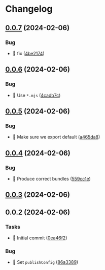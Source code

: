 # Changelog

## [0.0.7](https://github.com/entur/vite-plugin-assets-json/compare/0.0.6...0.0.7) (2024-02-06)


### Bug

* 🐛 fix ([4be2174](https://github.com/entur/vite-plugin-assets-json/commit/4be2174465801d0d1843902e114f13ca7599b599))

## [0.0.6](https://github.com/entur/vite-plugin-assets-json/compare/0.0.5...0.0.6) (2024-02-06)


### Bug

* 🐛 Use `*.mjs` ([4cadb7c](https://github.com/entur/vite-plugin-assets-json/commit/4cadb7c5596457a216ad79840f44ce158759b853))

## [0.0.5](https://github.com/entur/vite-plugin-assets-json/compare/0.0.4...0.0.5) (2024-02-06)


### Bug

* 🐛 Make sure we export default ([a465da8](https://github.com/entur/vite-plugin-assets-json/commit/a465da871a9c93660507529e45e7d102ac9d8e26))

## [0.0.4](https://github.com/entur/vite-plugin-assets-json/compare/0.0.3...0.0.4) (2024-02-06)


### Bug

* 🐛 Produce correct bundles ([559cc1e](https://github.com/entur/vite-plugin-assets-json/commit/559cc1ee9f42b899b1f4de54e9ade5f45b5813a5))

## [0.0.3](https://github.com/entur/vite-plugin-assets-json/compare/0.0.2...0.0.3) (2024-02-06)

## 0.0.2 (2024-02-06)


### Tasks

* 🤖 Initial commit ([0ea46f2](https://github.com/entur/vite-plugin-assets-json/commit/0ea46f227c4113c2c3c2a2a10bf3bbbe7c06ac61))


### Bug

* 🐛 Set `publishConfig` ([86a3389](https://github.com/entur/vite-plugin-assets-json/commit/86a3389a11c6180ccf804a28fc74f46239b1be3a))
